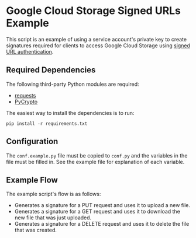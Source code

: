 # Google Cloud Storage Signed URLs Example

This script is an example of using a service account's private key to create
signatures required for clients to access Google Cloud Storage using [signed URL
authentication](https://developers.google.com/storage/docs/accesscontrol#Signed-URLs).

## Required Dependencies

The following third-party Python modules are required:

 * [requests](http://docs.python-requests.org/en/latest/)
 * [PyCrypto](https://www.dlitz.net/software/pycrypto/)

The easiest way to install the dependencies is to run:

    pip install -r requirements.txt

## Configuration

The `conf.example.py` file must be copied to `conf.py` and the variables in the
file must be filled in. See the example file for explanation of each variable.

## Example Flow

The example script's flow is as follows:

  * Generates a signature for a PUT request and uses it to upload a new file.
  * Generates a signature for a GET request and uses it to download the new
    file that was just uploaded.
  * Generates a signature for a DELETE request and uses it to delete the file
    that was created.
